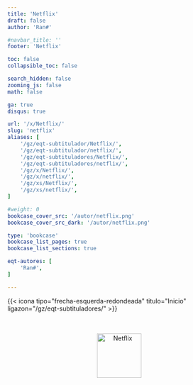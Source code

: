 ```yaml
---
title: 'Netflix'
draft: false
author: 'Ran#'

#navbar_title: ''
footer: 'Netflix'

toc: false
collapsible_toc: false

search_hidden: false
zooming_js: false
math: false

ga: true
disqus: true

url: '/x/Netflix/'
slug: 'netflix'
aliases: [
    '/gz/eqt-subtitulador/Netflix/',
    '/gz/eqt-subtitulador/netflix/',
    '/gz/eqt-subtituladores/Netflix/',
    '/gz/eqt-subtituladores/netflix/',
    '/gz/x/Netflix/',
    '/gz/x/netflix/',
    '/gz/xs/Netflix/',
    '/gz/xs/netflix/',
]

#weight: 0
bookcase_cover_src: '/autor/netflix.png'
bookcase_cover_src_dark: '/autor/netflix.png'

type: 'bookcase'
bookcase_list_pages: true
bookcase_list_sections: true

eqt-autores: [
    'Ran#',
]

---
```


{{< icona tipo="frecha-esquerda-redondeada" titulo="Inicio" ligazon="/gz/eqt-subtituladores/" >}}

<br>
<br>

<!--{{< rede cor="si" tipo="twitter" titulo="Twitter" ligazon="Netflix" >}}

<br>-->

<div style="text-align: center">
<img height=100 title="Netflix" alt="Netflix" src="https://images.ctfassets.net/4cd45et68cgf/7LrExJ6PAj6MSIPkDyCO86/542b1dfabbf3959908f69be546879952/Netflix-Brand-Logo.png">
</div>

<br>
